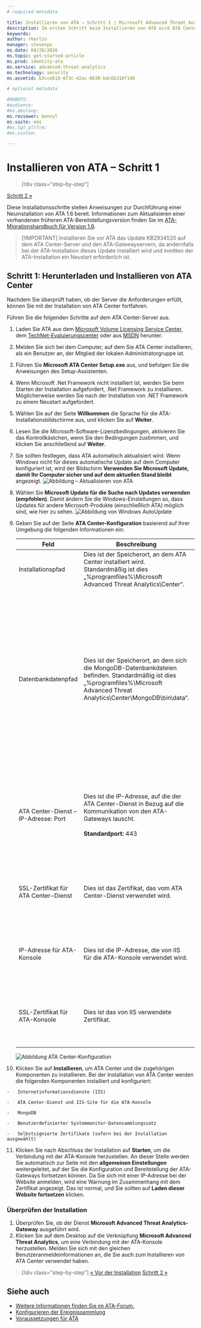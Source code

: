 ```yaml
---
# required metadata

title: Installieren von ATA – Schritt 1 | Microsoft Advanced Threat Analytics
description: Im ersten Schritt beim Installieren von ATA wird ATA Center auf den ausgewählten Server heruntergeladen und dort installiert.
keywords:
author: rkarlin
manager: stevenpo
ms.date: 04/28/2016
ms.topic: get-started-article
ms.prod: identity-ata
ms.service: advanced-threat-analytics
ms.technology: security
ms.assetid: b3cceb18-0f3c-42ac-8630-bdc6b310f1d6

# optional metadata

#ROBOTS:
#audience:
#ms.devlang:
ms.reviewer: bennyl
ms.suite: ems
#ms.tgt_pltfrm:
#ms.custom:

---
```


# Installieren von ATA – Schritt 1

>[!div class="step-by-step"]

[Schritt 2 »](install-ata-step2.md)

Diese Installationsschritte stellen Anweisungen zur Durchführung einer Neuinstallation von ATA 1.6 bereit. Informationen zum Aktualisieren einer vorhandenen früheren ATA-Bereitstellungsversion finden Sie im [ATA-Migrationshandbuch für Version 1.6](/advanced-threat-analytics/understand-explore/ata-update-1.6-migration-guide).

> [!IMPORTANT] Installieren Sie vor ATA das Update KB2934520 auf dem ATA Center-Server und den ATA-Gatewayservern, da andernfalls bei der ATA-Installation dieses Update installiert wird und inmitten der ATA-Installation ein Neustart erforderlich ist.

## Schritt 1: Herunterladen und Installieren von ATA Center
Nachdem Sie überprüft haben, ob der Server die Anforderungen erfüllt, können Sie mit der Installation von ATA Center fortfahren.

Führen Sie die folgenden Schritte auf dem ATA Center-Server aus.

1.  Laden Sie ATA aus dem [Microsoft Volume Licensing Service Center](https://www.microsoft.com/Licensing/servicecenter/default.aspx), dem [TechNet-Evaluierungscenter](http://www.microsoft.com/en-us/evalcenter/) oder aus [MSDN](https://msdn.microsoft.com/en-us/subscriptions/downloads) herunter.

2.  Melden Sie sich bei dem Computer, auf dem Sie ATA Center installieren, als ein Benutzer an, der Mitglied der lokalen Administratorgruppe ist.

3.  Führen Sie **Microsoft ATA Center Setup.exe** aus, und befolgen Sie die Anweisungen des Setup-Assistenten.

4.  Wenn Microsoft .Net Framework nicht installiert ist, werden Sie beim Starten der Installation aufgefordert, .Net Framework zu installieren. Möglicherweise werden Sie nach der Installation von .NET Framework zu einem Neustart aufgefordert.
5.  Wählen Sie auf der Seite **Willkommen** die Sprache für die ATA-Installationsbildschirme aus, und klicken Sie auf **Weiter**.

6.  Lesen Sie die Microsoft-Software-Lizenzbedingungen, aktivieren Sie das Kontrollkästchen, wenn Sie den Bedingungen zustimmen, und klicken Sie anschließend auf **Weiter**.

7.  Sie sollten festlegen, dass ATA automatisch aktualisiert wird. Wenn Windows nicht für dieses automatische Update auf dem Computer konfiguriert ist, wird der Bildschirm **Verwenden Sie Microsoft Update, damit Ihr Computer sicher und auf dem aktuellen Stand bleibt** angezeigt. 
    ![Abbildung – Aktualisieren von ATA](media/ata_ms_update.png)

8. Wählen Sie **Microsoft Update für die Suche nach Updates verwenden (empfohlen)**. Damit ändern Sie die Windows-Einstellungen so, dass Updates für andere Microsoft-Produkte (einschließlich ATA) möglich sind, wie hier zu sehen. 
    ![Abbildung von Windows AutoUpdate](media/ata_installupdatesautomatically.png)

8.  Geben Sie auf der Seite **ATA Center-Konfiguration** basierend auf Ihrer Umgebung die folgenden Informationen ein:

    |Feld|Beschreibung|Kommentare|
    |---------|---------------|------------|
    |Installationspfad|Dies ist der Speicherort, an dem ATA Center installiert wird. Standardmäßig ist dies „%programfiles%\Microsoft Advanced Threat Analytics\Center“.|Behalten Sie den Standardwert bei.|
    |Datenbankdatenpfad|Dies ist der Speicherort, an dem sich die MongoDB-Datenbankdateien befinden. Standardmäßig ist dies „%programfiles%\Microsoft Advanced Threat Analytics\Center\MongoDB\bin\data“.|Ändern Sie den Speicherort, sodass ausreichend Speicherplatz für Ihre Größenanpassung verfügbar ist. **Hinweis:** <ul><li>In Produktionsumgebungen sollten Sie ein Laufwerk verwenden, das der Kapazitätsplanung entsprechend über ausreichend Speicherplatz verfügt.</li><li>Für umfangreiche Bereitstellungen sollte sich die Datenbank auf einem separaten physischen Datenträger befinden.</li></ul>Informationen zur Größenanpassung finden Sie unter [ATA-Kapazitätsplanung](/advanced-threat-analytics/plan-design/ata-capacity-planning).|
    |ATA Center-Dienst – IP-Adresse: Port|Dies ist die IP-Adresse, auf die der ATA Center-Dienst in Bezug auf die Kommunikation von den ATA-Gateways lauscht.<br /><br />**Standardport:** 443|Klicken Sie auf den Pfeil nach unten, um die vom ATA Center-Dienst verwendete IP-Adresse auszuwählen.<br /><br />Die IP-Adresse und der Port des ATA Center-Diensts müssen sich von der IP-Adresse und dem Port der ATA-Konsole unterscheiden. Ändern Sie daher den Port der ATA-Konsole.|
    |SSL-Zertifikat für ATA Center-Dienst|Dies ist das Zertifikat, das vom ATA Center-Dienst verwendet wird.|Klicken Sie auf das Schlüsselsymbol, um ein installiertes Zertifikat auszuwählen oder bei der Bereitstellung in einer Testumgebung ein selbstsigniertes Zertifikat zu überprüfen.|
    |IP-Adresse für ATA-Konsole|Dies ist die IP-Adresse, die von IIS für die ATA-Konsole verwendet wird.|Klicken Sie auf den Pfeil nach unten, um die von der ATA-Konsole verwendete IP-Adresse auszuwählen. **Hinweis:** Notieren Sie sich diese IP-Adresse für den Zugriff auf die ATA-Konsole über das ATA-Gateway.|
    |SSL-Zertifikat für ATA-Konsole|Dies ist das von IIS verwendete Zertifikat.|Klicken Sie auf das Schlüsselsymbol, um ein installiertes Zertifikat auszuwählen oder bei der Bereitstellung in einer Testumgebung ein selbstsigniertes Zertifikat zu überprüfen.|

    ![Abbildung ATA Center-Konfiguration](media/ATA-Center-Configuration.JPG)

10.  Klicken Sie auf **Installieren**, um ATA Center und die zugehörigen Komponenten zu installieren.
    Bei der Installation von ATA Center werden die folgenden Komponenten installiert und konfiguriert:

    -   Internetinformationsdienste (IIS)

    -   ATA Center-Dienst und IIS-Site für die ATA-Konsole

    -   MongoDB

    -   Benutzerdefinierter Systemmonitor-Datensammlungssatz

    -   Selbstsignierte Zertifikate (sofern bei der Installation ausgewählt)

11.  Klicken Sie nach Abschluss der Installation auf **Starten**, um die Verbindung mit der ATA-Konsole herzustellen.
An dieser Stelle werden Sie automatisch zur Seite mit den **allgemeinen Einstellungen** weitergeleitet, auf der Sie die Konfiguration und Bereitstellung der ATA-Gateways fortsetzen können.
Da Sie sich mit einer IP-Adresse bei der Website anmelden, wird eine Warnung im Zusammenhang mit dem Zertifikat angezeigt. Das ist normal, und Sie sollten auf **Laden dieser Website fortsetzen** klicken.

### Überprüfen der Installation

1.  Überprüfen Sie, ob der Dienst **Microsoft Advanced Threat Analytics-Gateway** ausgeführt wird.
2.  Klicken Sie auf dem Desktop auf die Verknüpfung **Microsoft Advanced Threat Analytics**, um eine Verbindung mit der ATA-Konsole herzustellen. Melden Sie sich mit den gleichen Benutzeranmeldeinformationen an, die Sie auch zum Installieren von ATA Center verwendet haben.



>[!div class="step-by-step"] [« Vor der Installation](preinstall-ata.md)
[Schritt 2 »](install-ata-step2.md)

## Siehe auch

- [Weitere Informationen finden Sie im ATA-Forum.](https://social.technet.microsoft.com/Forums/security/en-US/home?forum=mata)
- [Konfigurieren der Ereignissammlung](configure-event-collection.md)
- [Voraussetzungen für ATA](/advanced-threat-analytics/plan-design/ata-prerequisites)



<!--HONumber=Jun16_HO1-->


